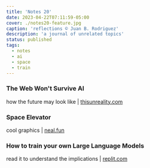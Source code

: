 ```yaml
---
title: 'Notes 20'
date: 2023-04-22T07:11:59-05:00
cover: ./notes20-feature.jpg
caption: 'reflections © Juan B. Rodriguez'
description: 'a journal of unrelated topics'
status: published
tags:
  - notes
  - ai
  - space
  - train
---
```


### The Web Won't Survive AI

how the future may look like | [thisunreality.com](https://www.thisunreality.com/p/the-web-versus-ai?ref=emergentmind)

### Space Elevator

cool graphics | [neal.fun](https://neal.fun/space-elevator/)

### How to train your own Large Language Models

read it to understand the implications | [replit.com](https://blog.replit.com/llm-training?ck_subscriber_id=887773689)
